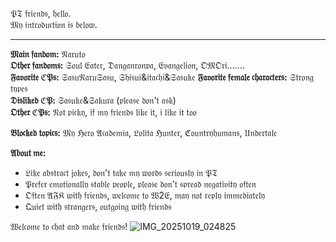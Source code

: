 𝔓𝔗 𝔣𝔯𝔦𝔢𝔫𝔡𝔰, 𝔥𝔢𝔩𝔩𝔬.  
𝔐𝔶 𝔦𝔫𝔱𝔯𝔬𝔡𝔲𝔠𝔱𝔦𝔬𝔫 𝔦𝔰 𝔟𝔢𝔩𝔬𝔴.

---

**𝔐𝔞𝔦𝔫 𝔣𝔞𝔫𝔡𝔬𝔪:** 𝔑𝔞𝔯𝔲𝔱𝔬  
**𝔒𝔱𝔥𝔢𝔯 𝔣𝔞𝔫𝔡𝔬𝔪𝔰:** 𝔖𝔬𝔲𝔩 𝔈𝔞𝔱𝔢𝔯, 𝔇𝔞𝔫𝔤𝔞𝔫𝔯𝔬𝔫𝔭𝔞, 𝔈𝔳𝔞𝔫𝔤𝔢𝔩𝔦𝔬𝔫, 𝔒𝔐𝔒𝔯𝔦.......  
**𝔉𝔞𝔳𝔬𝔯𝔦𝔱𝔢 ℭ𝔓𝔰:** 𝔖𝔞𝔰𝔲𝔑𝔞𝔯𝔲𝔖𝔞𝔰𝔲, 𝔖𝔥𝔦𝔰𝔲𝔦&𝔦𝔱𝔞𝔠𝔥𝔦&𝔖𝔞𝔰𝔲𝔨𝔢
**𝔉𝔞𝔳𝔬𝔯𝔦𝔱𝔢 𝔣𝔢𝔪𝔞𝔩𝔢 𝔠𝔥𝔞𝔯𝔞𝔠𝔱𝔢𝔯𝔰:** 𝔖𝔱𝔯𝔬𝔫𝔤 𝔱𝔶𝔭𝔢𝔰  
**𝔇𝔦𝔰𝔩𝔦𝔨𝔢𝔡 ℭ𝔓:** 𝔖𝔞𝔰𝔲𝔨𝔢&𝔖𝔞𝔨𝔲𝔯𝔞 (𝔭𝔩𝔢𝔞𝔰𝔢 𝔡𝔬𝔫'𝔱 𝔞𝔰𝔨)  
**𝔒𝔱𝔥𝔢𝔯 ℭ𝔓𝔰:** 𝔑𝔬𝔱 𝔭𝔦𝔠𝔨𝔶, 𝔦𝔣 𝔪𝔶 𝔣𝔯𝔦𝔢𝔫𝔡𝔰 𝔩𝔦𝔨𝔢 𝔦𝔱, 𝔦 𝔩𝔦𝔨𝔢 𝔦𝔱 𝔱𝔬𝔬  

**𝔅𝔩𝔬𝔠𝔨𝔢𝔡 𝔱𝔬𝔭𝔦𝔠𝔰:** 𝔐𝔶 ℌ𝔢𝔯𝔬 𝔄𝔠𝔞𝔡𝔢𝔪𝔦𝔞, 𝔏𝔬𝔩𝔦𝔱𝔞 ℌ𝔲𝔫𝔱𝔢𝔯, ℭ𝔬𝔲𝔫𝔱𝔯𝔶𝔥𝔲𝔪𝔞𝔫𝔰, 𝔘𝔫𝔡𝔢𝔯𝔱𝔞𝔩𝔢  

**𝔄𝔟𝔬𝔲𝔱 𝔪𝔢:**  
- 𝔏𝔦𝔨𝔢 𝔞𝔟𝔰𝔱𝔯𝔞𝔠𝔱 𝔧𝔬𝔨𝔢𝔰, 𝔡𝔬𝔫'𝔱 𝔱𝔞𝔨𝔢 𝔪𝔶 𝔴𝔬𝔯𝔡𝔰 𝔰𝔢𝔯𝔦𝔬𝔲𝔰𝔩𝔶 𝔦𝔫 𝔓𝔗  
- 𝔓𝔯𝔢𝔣𝔢𝔯 𝔢𝔪𝔬𝔱𝔦𝔬𝔫𝔞𝔩𝔩𝔶 𝔰𝔱𝔞𝔟𝔩𝔢 𝔭𝔢𝔬𝔭𝔩𝔢, 𝔭𝔩𝔢𝔞𝔰𝔢 𝔡𝔬𝔫'𝔱 𝔰𝔭𝔯𝔢𝔞𝔡 𝔫𝔢𝔤𝔞𝔱𝔦𝔳𝔦𝔱𝔶 𝔬𝔣𝔱𝔢𝔫  
- 𝔒𝔣𝔱𝔢𝔫 𝔄𝔉𝔎 𝔴𝔦𝔱𝔥 𝔣𝔯𝔦𝔢𝔫𝔡𝔰, 𝔴𝔢𝔩𝔠𝔬𝔪𝔢 𝔱𝔬 𝔚2𝔈, 𝔪𝔞𝔶 𝔫𝔬𝔱 𝔯𝔢𝔭𝔩𝔶 𝔦𝔪𝔪𝔢𝔡𝔦𝔞𝔱𝔢𝔩𝔶  
- 𝔔𝔲𝔦𝔢𝔱 𝔴𝔦𝔱𝔥 𝔰𝔱𝔯𝔞𝔫𝔤𝔢𝔯𝔰, 𝔬𝔲𝔱𝔤𝔬𝔦𝔫𝔤 𝔴𝔦𝔱𝔥 𝔣𝔯𝔦𝔢𝔫𝔡𝔰  

𝔚𝔢𝔩𝔠𝔬𝔪𝔢 𝔱𝔬 𝔠𝔥𝔞𝔱 𝔞𝔫𝔡 𝔪𝔞𝔨𝔢 𝔣𝔯𝔦𝔢𝔫𝔡𝔰!
![IMG_20251019_024825](https://github.com/user-attachments/assets/9f395eb5-e886-4cc1-b566-a817beca2895)

